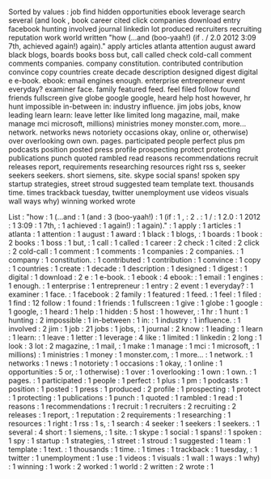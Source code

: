 Sorted by values :
job find hidden opportunities ebook leverage search several (and look , book career cited click companies download entry facebook hunting involved journal linkedin lot produced recruiters recruiting reputation work world written "how (...and (boo-yaah!) (if . / 2.0 2012 3:09 7th, achieved again!) again)." apply articles atlanta attention august award black blogs, boards books boss but, call called check cold-call comment comments companies. company constitution. contributed contribution convince copy countries create decade description designed digest digital e e-book. ebook: email engines enough. enterprise entrepreneur event everyday? examiner face. family featured feed. feel filed follow found friends fullscreen give globe google google, heard help host however, hr hunt impossible in-between in: industry influence. jim jobs jobs, know leading learn learn: leave letter like limited long magazine, mail, make manage mci microsoft, millions) ministries money monster.com, more... network. networks news notoriety occasions okay, online or, otherwise) over overlooking own own. pages. participated people perfect plus pm podcasts position posted press profile prospecting protect protecting publications punch quoted rambled read reasons recommendations recruit releases report, requirements researching resources right rss s, seeker seekers seekers. short siemens, site. skype social spans! spoken spy startup strategies, street stroud suggested team template text. thousands time. times trackback tuesday, twitter unemployment use videos visuals wall ways why) winning worked wrote 

List :
"how : 1
(...and : 1
(and : 3
(boo-yaah!) : 1
(if : 1
, : 2
. : 1
/ : 1
2.0 : 1
2012 : 1
3:09 : 1
7th, : 1
achieved : 1
again!) : 1
again)." : 1
apply : 1
articles : 1
atlanta : 1
attention : 1
august : 1
award : 1
black : 1
blogs, : 1
boards : 1
book : 2
books : 1
boss : 1
but, : 1
call : 1
called : 1
career : 2
check : 1
cited : 2
click : 2
cold-call : 1
comment : 1
comments : 1
companies : 2
companies. : 1
company : 1
constitution. : 1
contributed : 1
contribution : 1
convince : 1
copy : 1
countries : 1
create : 1
decade : 1
description : 1
designed : 1
digest : 1
digital : 1
download : 2
e : 1
e-book. : 1
ebook : 4
ebook: : 1
email : 1
engines : 1
enough. : 1
enterprise : 1
entrepreneur : 1
entry : 2
event : 1
everyday? : 1
examiner : 1
face. : 1
facebook : 2
family : 1
featured : 1
feed. : 1
feel : 1
filed : 1
find : 12
follow : 1
found : 1
friends : 1
fullscreen : 1
give : 1
globe : 1
google : 1
google, : 1
heard : 1
help : 1
hidden : 5
host : 1
however, : 1
hr : 1
hunt : 1
hunting : 2
impossible : 1
in-between : 1
in: : 1
industry : 1
influence. : 1
involved : 2
jim : 1
job : 21
jobs : 1
jobs, : 1
journal : 2
know : 1
leading : 1
learn : 1
learn: : 1
leave : 1
letter : 1
leverage : 4
like : 1
limited : 1
linkedin : 2
long : 1
look : 3
lot : 2
magazine, : 1
mail, : 1
make : 1
manage : 1
mci : 1
microsoft, : 1
millions) : 1
ministries : 1
money : 1
monster.com, : 1
more... : 1
network. : 1
networks : 1
news : 1
notoriety : 1
occasions : 1
okay, : 1
online : 1
opportunities : 5
or, : 1
otherwise) : 1
over : 1
overlooking : 1
own : 1
own. : 1
pages. : 1
participated : 1
people : 1
perfect : 1
plus : 1
pm : 1
podcasts : 1
position : 1
posted : 1
press : 1
produced : 2
profile : 1
prospecting : 1
protect : 1
protecting : 1
publications : 1
punch : 1
quoted : 1
rambled : 1
read : 1
reasons : 1
recommendations : 1
recruit : 1
recruiters : 2
recruiting : 2
releases : 1
report, : 1
reputation : 2
requirements : 1
researching : 1
resources : 1
right : 1
rss : 1
s, : 1
search : 4
seeker : 1
seekers : 1
seekers. : 1
several : 4
short : 1
siemens, : 1
site. : 1
skype : 1
social : 1
spans! : 1
spoken : 1
spy : 1
startup : 1
strategies, : 1
street : 1
stroud : 1
suggested : 1
team : 1
template : 1
text. : 1
thousands : 1
time. : 1
times : 1
trackback : 1
tuesday, : 1
twitter : 1
unemployment : 1
use : 1
videos : 1
visuals : 1
wall : 1
ways : 1
why) : 1
winning : 1
work : 2
worked : 1
world : 2
written : 2
wrote : 1
